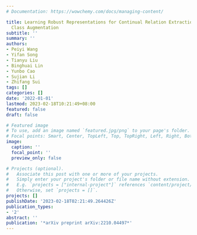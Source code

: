 ```yaml
---
# Documentation: https://wowchemy.com/docs/managing-content/

title: Learning Robust Representations for Continual Relation Extraction via Adversarial
  Class Augmentation
subtitle: ''
summary: ''
authors:
- Peiyi Wang
- Yifan Song
- Tianyu Liu
- Binghuai Lin
- Yunbo Cao
- Sujian Li
- Zhifang Sui
tags: []
categories: []
date: '2022-01-01'
lastmod: 2023-02-18T10:21:49+08:00
featured: false
draft: false

# Featured image
# To use, add an image named `featured.jpg/png` to your page's folder.
# Focal points: Smart, Center, TopLeft, Top, TopRight, Left, Right, BottomLeft, Bottom, BottomRight.
image:
  caption: ''
  focal_point: ''
  preview_only: false

# Projects (optional).
#   Associate this post with one or more of your projects.
#   Simply enter your project's folder or file name without extension.
#   E.g. `projects = ["internal-project"]` references `content/project/deep-learning/index.md`.
#   Otherwise, set `projects = []`.
projects: []
publishDate: '2023-02-18T02:21:49.264426Z'
publication_types:
- '2'
abstract: ''
publication: '*arXiv preprint arXiv:2210.04497*'
---
```

